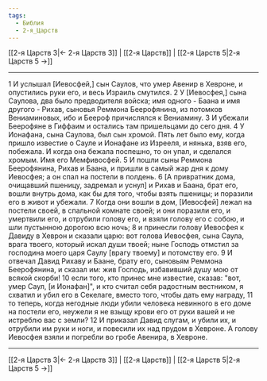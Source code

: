 ```yaml
---
tags:
  - Библия
  - 2-я_Царств
---
```

[[2-я Царств 3|← 2-я Царств 3]] | [[2-я Царств]] | [[2-я Царств 5|2-я Царств 5 →]]

---
1 И услышал [Иевосфей,] сын Саулов, что умер Авенир в Хевроне, и опустились руки его, и весь Израиль смутился.
2 У [Иевосфея,] сына Саулова, два было предводителя войска; имя одного - Баана и имя другого - Рихав, сыновья Реммона Беерофянина, из потомков Вениаминовых, ибо и Беероф причислялся к Вениамину.
3 И убежали Беерофяне в Гиффаим и остались там пришельцами до сего дня.
4 У Ионафана, сына Саулова, был сын хромой. Пять лет было ему, когда пришло известие о Сауле и Ионафане из Изрееля, и нянька, взяв его, побежала. И когда она бежала поспешно, то он упал, и сделался хромым. Имя его Мемфивосфей.
5 И пошли сыны Реммона Беерофянина, Рихав и Баана, и пришли в самый жар дня к дому Иевосфея; а он спал на постели в полдень.
6 [А привратник дома, очищавший пшеницу, задремал и уснул] и Рихав и Баана, брат его, вошли внутрь дома, как бы для того, чтобы взять пшеницы; и поразили его в живот и убежали.
7 Когда они вошли в дом, [Иевосфей] лежал на постели своей, в спальной комнате своей; и они поразили его, и умертвили его, и отрубили голову его, и взяли голову его с собою, и шли пустынною дорогою всю ночь;
8 и принесли голову Иевосфея к Давиду в Хеврон и сказали царю: вот голова Иевосфея, сына Саула, врага твоего, который искал души твоей; ныне Господь отмстил за господина моего царя Саулу [врагу твоему] и потомству его.
9 И отвечал Давид Рихаву и Баане, брату его, сыновьям Реммона Беерофянина, и сказал им: жив Господь, избавивший душу мою от всякой скорби!
10 если того, кто принес мне известие, сказав: "вот, умер Саул, [и Ионафан]", и кто считал себя радостным вестником, я схватил и убил его в Секелаге, вместо того, чтобы дать ему награду,
11 то теперь, когда негодные люди убили человека невинного в его доме на постели его, неужели я не взыщу крови его от руки вашей и не истреблю вас с земли?
12 И приказал Давид слугам, и убили их, и отрубили им руки и ноги, и повесили их над прудом в Хевроне. А голову Иевосфея взяли и погребли во гробе Авенира, в Хевроне.

---
[[2-я Царств 3|← 2-я Царств 3]] | [[2-я Царств]] | [[2-я Царств 5|2-я Царств 5 →]]